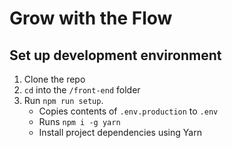 # Grow with the Flow

## Set up development environment
1. Clone the repo
2. `cd` into the `/front-end` folder
3. Run `npm run setup`.
    - Copies contents of `.env.production` to `.env`
    - Runs `npm i -g yarn`
    - Install project dependencies using Yarn